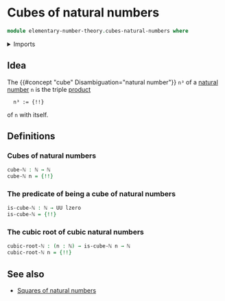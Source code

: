 # Cubes of natural numbers

```agda
module elementary-number-theory.cubes-natural-numbers where
```

<details><summary>Imports</summary>

```agda
open import elementary-number-theory.multiplication-natural-numbers
open import elementary-number-theory.natural-numbers
open import elementary-number-theory.squares-natural-numbers

open import foundation.dependent-pair-types
open import foundation.fibers-of-maps
open import foundation.universe-levels
```

</details>

## Idea

The {{#concept "cube" Disambiguation="natural number"}} `n³` of a
[natural number](elementary-number-theory.natural-numbers.md) `n` is the triple
[product](elementary-number-theory.multiplication-natural-numbers.md)

```text
  n³ := {!!}
```

of `n` with itself.

## Definitions

### Cubes of natural numbers

```agda
cube-ℕ : ℕ → ℕ
cube-ℕ n = {!!}
```

### The predicate of being a cube of natural numbers

```agda
is-cube-ℕ : ℕ → UU lzero
is-cube-ℕ = {!!}
```

### The cubic root of cubic natural numbers

```agda
cubic-root-ℕ : (n : ℕ) → is-cube-ℕ n → ℕ
cubic-root-ℕ n = {!!}
```

## See also

- [Squares of natural numbers](elementary-number-theory.squares-natural-numbers.md)
